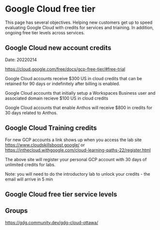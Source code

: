 # Google Cloud free tier
This page has several objectives.  Helping new customers get up to speed evaluating Google Cloud with credits for services and triaining.  In addition, ongoing free tier levels across services.

## Google Cloud new account credits
Date: 20220214

https://cloud.google.com/free/docs/gcp-free-tier/#free-trial

Google Cloud accounts receive $300 US in cloud credits that can be retained for 90 days or indefinitely after billing is enabled.

Google Cloud accounts that initially setup a Workspaces Business user and associated domain recieve $100 US in cloud credits

Google Cloud accounts that enable Anthos will receive $800 in credits for 30 days related to Anthos.

## Google Cloud Training credits
For new GCP accounts a link shows up when you access the lab site https://www.cloudskillsboost.google/  or https://inthecloud.withgoogle.com/cloud-learning-paths-22/register.html

The above site will register your personal GCP account with 30 days of unlimited credits for labs.

Note: you will need to do the introductory lab to unlock your credits - the email will arrive in 5 min


## Google Cloud free tier service levels

## Groups
https://gdg.community.dev/gdg-cloud-ottawa/

